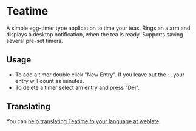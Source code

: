 # Teatime

A simple egg-timer type application to time your teas. Rings an alarm and displays a desktop notification, when the tea is ready. Supports saving several pre-set timers.

## Usage

* To add a timer double click "New Entry". If you leave out the `:`, your entry will count as minutes.
* To delete a timer select am entry and press "Del".

## Translating

You can [help translating Teatime to your language at weblate](https://hosted.weblate.org/projects/tea-time/main/).

